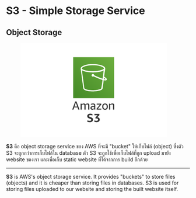 # S3 - Simple Storage Service

## Object Storage

<figure><img src="../../../.gitbook/assets/image (49).png" alt=""><figcaption></figcaption></figure>

**S3** คือ object storage service ของ AWS ที่จะมี "bucket" ให้เก็บไฟล์ (object) ซึ่งตัว S3 จะถูกกว่าการเก็บไฟล์ใน database ตัว S3 จะถูกใช้เพื่อเก็บไฟล์ที่ถูก upload มายัง website ของเรา และเพื่อเก็บ static website ที่ได้จากการ build อีกด้วย

***

**S3** is AWS's object storage service. It provides "buckets" to store files (objects) and it is cheaper than storing files in databases. S3 is used for storing files uploaded to our website and storing the built website itself.
